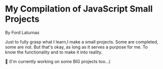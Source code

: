 # My Compilation of JavaScript Small Projects
By Ford Laturnas


Just to fully grasp what I learn,I make a small projects.
Some are completed, some are not.
But that's okay, as long as it serves a purpose for me.
To know the functionality and to make it into reality.

:speak_no_evil: (I'm currently working on some BIG projects too...) 
